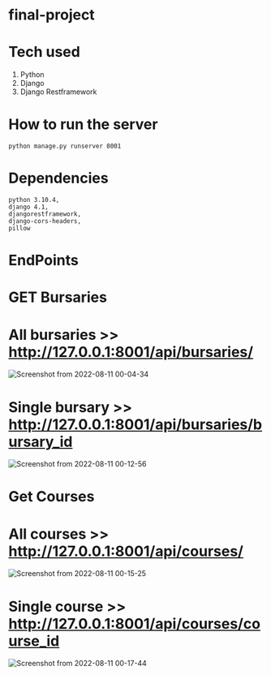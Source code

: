 # final-project
# Tech used
1. Python
2. Django
3. Django Restframework

# How to run the server
```
python manage.py runserver 8001
```
# Dependencies
```
python 3.10.4, 
django 4.1, 
djangorestframework, 
django-cors-headers, 
pillow
```

# EndPoints
# GET Bursaries

# All bursaries >> http://127.0.0.1:8001/api/bursaries/
![Screenshot from 2022-08-11 00-04-34](https://user-images.githubusercontent.com/97237252/184028712-30bad046-7058-4e34-9ef2-fc8ccc9731aa.png)

# Single bursary >> http://127.0.0.1:8001/api/bursaries/bursary_id
![Screenshot from 2022-08-11 00-12-56](https://user-images.githubusercontent.com/97237252/184029686-487cc010-9012-4ebd-a19d-003a3d20d665.png)

# Get Courses
# All courses >> http://127.0.0.1:8001/api/courses/
![Screenshot from 2022-08-11 00-15-25](https://user-images.githubusercontent.com/97237252/184030105-0f21bd61-7522-40dc-8cbc-ff6b140470d8.png)

# Single course >> http://127.0.0.1:8001/api/courses/course_id
![Screenshot from 2022-08-11 00-17-44](https://user-images.githubusercontent.com/97237252/184030236-94c18601-7b54-4db0-9ccc-61a0d66abce8.png)
